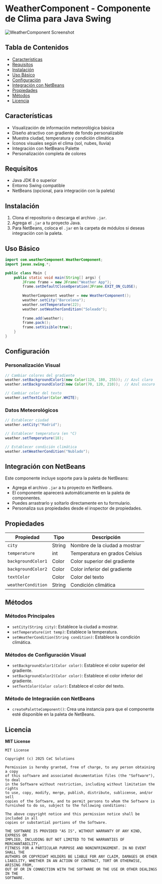 # WeatherComponent - Componente de Clima para Java Swing

![WeatherComponent Screenshot](ruta/a/tu/imagen.png)

## Tabla de Contenidos

- [Características](#características)  
- [Requisitos](#requisitos)  
- [Instalación](#instalación)  
- [Uso Básico](#uso-básico)  
- [Configuración](#configuración)  
- [Integración con NetBeans](#integración-con-netbeans)  
- [Propiedades](#propiedades)  
- [Métodos](#métodos)  
- [Licencia](#licencia)  

## Características

- Visualización de información meteorológica básica  
- Diseño atractivo con gradiente de fondo personalizable  
- Muestra ciudad, temperatura y condición climática  
- Íconos visuales según el clima (sol, nubes, lluvia)  
- Integración con NetBeans Palette  
- Personalización completa de colores  

## Requisitos

- Java JDK 8 o superior  
- Entorno Swing compatible  
- NetBeans (opcional, para integración con la paleta)  

## Instalación

1. Clona el repositorio o descarga el archivo `.jar`.  
2. Agrega el `.jar` a tu proyecto Java.  
3. Para NetBeans, coloca el `.jar` en la carpeta de módulos si deseas integración con la paleta.  

## Uso Básico

```java
import com.weatherComponent.WeatherComponent;
import javax.swing.*;

public class Main {
    public static void main(String[] args) {
        JFrame frame = new JFrame("Weather App");
        frame.setDefaultCloseOperation(JFrame.EXIT_ON_CLOSE);
        
        WeatherComponent weather = new WeatherComponent();
        weather.setCity("Barcelona");
        weather.setTemperature(22);
        weather.setWeatherCondition("Soleado");
        
        frame.add(weather);
        frame.pack();
        frame.setVisible(true);
    }
}
```

## Configuración

### Personalización Visual

```java
// Cambiar colores del gradiente
weather.setBackgroundColor1(new Color(120, 180, 255)); // Azul claro
weather.setBackgroundColor2(new Color(70, 120, 210));  // Azul oscuro

// Cambiar color del texto
weather.setTextColor(Color.WHITE);
```

### Datos Meteorológicos

```java
// Establecer ciudad
weather.setCity("Madrid");

// Establecer temperatura (en °C)
weather.setTemperature(18);

// Establecer condición climática
weather.setWeatherCondition("Nublado");
```

## Integración con NetBeans

Este componente incluye soporte para la paleta de NetBeans:

- Agrega el archivo `.jar` a tu proyecto en NetBeans.  
- El componente aparecerá automáticamente en la paleta de componentes.  
- Puedes arrastrarlo y soltarlo directamente en tu formulario.  
- Personaliza sus propiedades desde el inspector de propiedades.

## Propiedades

| Propiedad          | Tipo   | Descripción                          |
|--------------------|--------|--------------------------------------|
| `city`             | String | Nombre de la ciudad a mostrar        |
| `temperature`      | int    | Temperatura en grados Celsius        |
| `backgroundColor1` | Color  | Color superior del gradiente         |
| `backgroundColor2` | Color  | Color inferior del gradiente         |
| `textColor`        | Color  | Color del texto                      |
| `weatherCondition` | String | Condición climática                  |

## Métodos

### Métodos Principales

- `setCity(String city)`: Establece la ciudad a mostrar.  
- `setTemperature(int temp)`: Establece la temperatura.  
- `setWeatherCondition(String condition)`: Establece la condición climática.  

### Métodos de Configuración Visual

- `setBackgroundColor1(Color color)`: Establece el color superior del gradiente.  
- `setBackgroundColor2(Color color)`: Establece el color inferior del gradiente.  
- `setTextColor(Color color)`: Establece el color del texto.  

### Método de Integración con NetBeans

- `createPaletteComponent()`: Crea una instancia para que el componente esté disponible en la paleta de NetBeans.

## Licencia

**MIT License**

```text
MIT License

Copyright (c) 2025 CeC Solutions

Permission is hereby granted, free of charge, to any person obtaining a copy
of this software and associated documentation files (the "Software"), to deal
in the Software without restriction, including without limitation the rights
to use, copy, modify, merge, publish, distribute, sublicense, and/or sell
copies of the Software, and to permit persons to whom the Software is
furnished to do so, subject to the following conditions:

The above copyright notice and this permission notice shall be included in all
copies or substantial portions of the Software.

THE SOFTWARE IS PROVIDED "AS IS", WITHOUT WARRANTY OF ANY KIND, EXPRESS OR
IMPLIED, INCLUDING BUT NOT LIMITED TO THE WARRANTIES OF MERCHANTABILITY,
FITNESS FOR A PARTICULAR PURPOSE AND NONINFRINGEMENT. IN NO EVENT SHALL THE
AUTHORS OR COPYRIGHT HOLDERS BE LIABLE FOR ANY CLAIM, DAMAGES OR OTHER
LIABILITY, WHETHER IN AN ACTION OF CONTRACT, TORT OR OTHERWISE, ARISING FROM,
OUT OF OR IN CONNECTION WITH THE SOFTWARE OR THE USE OR OTHER DEALINGS IN THE
SOFTWARE.
```

